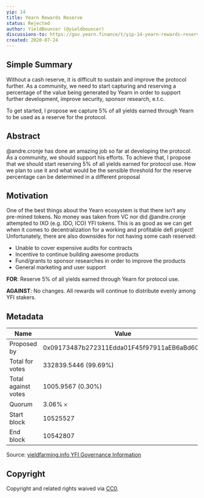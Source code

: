 ```yaml
---
yip: 14
title: Yearn Rewards Reserve
status: Rejected
author: YieldBouncer (@yieldbouncer)
discussions-to: https://gov.yearn.finance/t/yip-14-yearn-rewards-reserve/136
created: 2020-07-24
---
```


## Simple Summary

Without a cash reserve, it is difficult to sustain and improve the protocol further. As a community, we need to start capturing and reserving a percentage of the value being generated by Yearn in order to support further development, improve security, sponsor research, e.t.c.

To get started, I propose we capture 5% of all yields earned through Yearn to be used as a reserve for the protocol.

## Abstract

@andre.cronje has done an amazing job so far at developing the protocol. As a community, we should support his efforts. To achieve that, I propose that we should start reserving 5% of all yields earned for protocol use. How we plan to use it and what would be the sensible threshold for the reserve percentage can be determined in a different proposal

## Motivation

One of the best things about the Yearn ecosystem is that there isn’t any pre-mined tokens. No money was taken from VC nor did @andre.cronje attempted to IXO (e.g. IDO, ICO) YFI tokens. This is as good as we can get when it comes to decentralization for a working and profitable defi project! Unfortunately, there are also downsides for not having some cash reserved:

- Unable to cover expensive audits for contracts
- Incentive to continue building awesome products
- Fund/grants to sponsor researches in order to improve the products
- General marketing and user support

**FOR**: Reserve 5% of all yields earned through Yearn for protocol use.

**AGAINST**: No changes. All rewards will continue to distribute evenly among YFI stakers.

## Metadata

| Name                | Value                                      |
| ------------------- | ------------------------------------------ |
| Proposed by         | 0x09173487b272311Edda01F45f97911aEB6aBd602 |
| Total for votes     | 332839.5446 (99.69%)                       |
| Total against votes | 1005.9567 (0.30%)                          |
| Quorum              | 3.06% 𐄂                                    |
| Start block         | 10525527                                   |
| End block           | 10542807                                   |

Source: [yieldfarming.info YFI Governance Information](https://yieldfarming.info/yearn/vote/)

## Copyright

Copyright and related rights waived via [CC0](https://creativecommons.org/publicdomain/zero/1.0/).
